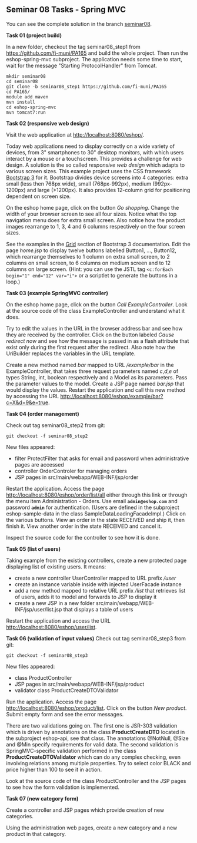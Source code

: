 ## Seminar 08 Tasks - Spring MVC

You can see the complete solution in the branch [seminar08](https://github.com/fi-muni/PA165/tree/seminar08).

**Task 01 (project build)** 

In a new folder, checkout the tag seminar08_step1 from https://github.com/fi-muni/PA165
and build the whole project. Then run the eshop-spring-mvc subproject. The application needs some time to start, wait for the message "Starting ProtocolHandler" from Tomcat.
```
mkdir seminar08
cd seminar08
git clone -b seminar08_step1 https://github.com/fi-muni/PA165
cd PA165/
module add maven
mvn install
cd eshop-spring-mvc
mvn tomcat7:run
```

**Task 02 (responsive web design)** 

Visit the web application at [http://localhost:8080/eshop/](http://localhost:8080/eshop/). 

Today web applications need to display correctly on a wide variety of devices, from 3" smartphones to 30" desktop monitors, with which users interact by a mouse or a touchscreen. This provides a challenge for web design.  A solution is the so called *responsive web design* which adapts to various screen sizes. This example project uses the CSS framework [Bootstrap 3](http://getbootstrap.com/) for it. Bootstrap divides device screens into 4 categories: extra small (less then 768px wide), small (768px-992px), medium (992px-1200px) and large (>1200px). It also provides 12-column grid for positioning dependent on screen size.

On the eshop home page, click on the button *Go shopping*. Change the width of your browser screen to see all four sizes.  Notice what the top navigation menu does for extra small screen. Also notice how the product images rearrange to 1, 3, 4 and 6 columns respectively on the four screen sizes.

See the examples in the [Grid](https://getbootstrap.com/docs/3.3/css/#grid) section of Bootstrap 3 documentation. Edit the page *home.jsp* to display twelve buttons labelled Button1, ..., Button12, which rearrange themselves to 1 column on extra small screen, to 2 columns on small screen, to 6 columns on medium screen and to 12 columns on large screen. (Hint: you can use the JSTL tag `<c:forEach begin="1" end="12" var="i">` or a scriptlet to generate the buttons in a loop.)

**Task 03 (example SpringMVC controller)** 

On the eshop home page, click on the button *Call ExampleController*. Look at the source code of the class ExampleController and understand what it does.

Try to edit the values in the URL in the browser address bar and see how they are received by the controller. Click on the button labeled *Cause redirect now* and see how the message is passed in as a flash attribute that exist only during the first request after the redirect. Also note how the UriBuilder replaces the variables in the URL template.

Create a new method named *bar* mapped to URL */example/bar* in the ExampleController, that takes three request parameters named *c*,*d*,*e* of types String, int, boolean respectively and a Model as its parameters. Pass the parameter values to the model. Create a JSP page named *bar.jsp* that would display the values. Restart the application and call this new method by accessing the URL [http://localhost:8080/eshop/example/bar?c=X&d=9&e=true](http://localhost:8080/eshop/example/bar?c=X&d=9&e=true).

**Task 04 (order management)**
 
Check out tag seminar08_step2 from git:
```
git checkout -f seminar08_step2 
```
New files appeared:
* filter ProtectFilter that asks for email and password when administrative pages are accessed
* controller OrderControler for managing orders
* JSP pages in src/main/webapp/WEB-INF/jsp/order
 
Restart the application. Access the page [http://localhost:8080/eshop/order/list/all](http://localhost:8080/eshop/order/list/all) either through this link or through the menu item Administration - Orders.  Use email **`admin@eshop.com`** and password **`admin`** for authentication. (Users are defined in the subproject eshop-sample-data in the class SampleDataLoadingFacadeImpl.) Click on the various buttons. View an order in the state RECEIVED and ship it, then finish it. View another order in the state RECEIVED and cancel it. 

Inspect the source code for the controller to see how it is done.
 
**Task 05 (list of users)**
 
Taking example from the existing controllers, create a new protected page displaying list of existing users. It means:
* create a new controller UserController mapped to URL prefix */user* 
* create an instance variable inside with injected UserFacade instance
* add a new method mapped to relative URL prefix */list* that retrieves list of users, adds it to model and forwards to JSP to display it
* create a new JSP in a new folder src/main/webapp/WEB-INF/jsp/user/list.jsp that displays a table of users
  
Restart the application and access the URL [http://localhost:8080/eshop/user/list](http://localhost:8080/eshop/user/list).
 
**Task 06 (validation of input values)**
Check out tag seminar08_step3 from git:
```
git checkout -f seminar08_step3 
```
New files appeared:
* class ProductController
* JSP pages in  src/main/webapp/WEB-INF/jsp/product
* validator class ProductCreateDTOValidator
 
Run the application. Access the page [http://localhost:8080/eshop/product/list](http://localhost:8080/eshop/product/list).
Click on the button *New product*. Submit empty form and see the error messages.
 
There are two validations going on. The first one is JSR-303 validation which is driven by annotations on the class **ProductCreateDTO**
located in the subproject eshop-api, see that class. The annotations @NotNull, @Size and @Min specify requirements for valid data.
The second validation is SpringMVC-specific validation performed in the class **ProductCreateDTOValidator** which can do any complex
checking, even involving relations among multiple properties. Try to select color BLACK and price higher than 100 to see it in action.
 
Look at the source code of the class ProductController and the JSP pages to see how the form validation is implemented.
 
**Task 07 (new category form)**
 
Create a controller and JSP pages which provide creation of new categories. 
 
Using the administration web pages, create a new category and a new product in that category.
 
